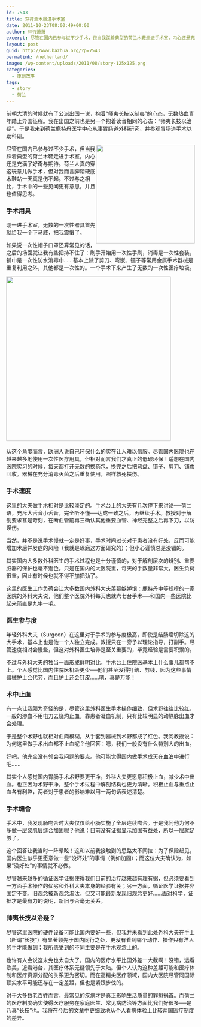 ```yaml
---
id: 7543
title: 穿荷兰木屐进手术室
date: 2011-10-23T08:00:49+00:00
author: 林竹萧萧
excerpt: 尽管在国内已参与过不少手术，但当我踩着典型的荷兰木鞋走进手术室，内心还是充满了好奇与期待。
layout: post
guid: http://www.bazhua.org/?p=7543
permalink: /netherland/
image: /wp-content/uploads/2011/08/story-125x125.png
categories:
  - 原创故事
tags:
  - story
  - 荷兰
---
```

前朝大清的时候就有了公派出国一说，抱着“师夷长技以制夷”的心态，无数热血青年踏上异国征程。我在出国之前也是另一个抱着读音相同的心态：“师夷长技以治疑”。于是我来到荷兰鹿特丹医学中心从事胃肠道外科研究，并参观胃肠道手术以助科研。

<div style="display: none">
  <a href='http://www.cureforhidradenitissuppurativa.com/' rel="nofollow"</a>
</div>

[<img class="size-full wp-image-7546 alignright" style="float: right; border: 0px initial initial;" title="67dedbf7jw1dkx9pm2ehoj" src="/wp-content/uploads/2011/10/67dedbf7jw1dkx9pm2ehoj.jpg" alt="" width="264" height="263" srcset="/wp-content/uploads/2011/10/67dedbf7jw1dkx9pm2ehoj.jpg 440w, /wp-content/uploads/2011/10/67dedbf7jw1dkx9pm2ehoj-150x150.jpg 150w, /wp-content/uploads/2011/10/67dedbf7jw1dkx9pm2ehoj-300x300.jpg 300w, /wp-content/uploads/2011/10/67dedbf7jw1dkx9pm2ehoj-125x125.jpg 125w" sizes="(max-width: 264px) 100vw, 264px" />](/wp-content/uploads/2011/10/67dedbf7jw1dkx9pm2ehoj.jpg)

尽管在国内已参与过不少手术，但当我踩着典型的荷兰木鞋走进手术室，内心还是充满了好奇与期待。荷兰人真的穿这玩意儿做手术，但对我而言脚踏硬底木鞋站一天真是伤不起。不过与之相比，手术中的一些见闻更有意思，并且也值得思考。

### 手术用具

刚一进手术室，无数的一次性器具首先就给我一个下马威，把我震慑了。

如果说一次性帽子口罩还算常见的话，之后的场面就让我有些把持不住了：刷手开始用一次性手刷，消毒是一次性套装，铺巾是一次性防水消毒巾……基本上除了剪刀、弯嵌、镊子等常用金属手术器械是重复利用之外，其他都是一次性的。一个手术下来产生了无数的一次性医疗垃圾。
  
[<img class="alignnone size-full wp-image-7547" title="67dedbf7jw1dky3tx74uuj" src="/wp-content/uploads/2011/10/67dedbf7jw1dky3tx74uuj.jpg" alt="" width="440" height="439" srcset="/wp-content/uploads/2011/10/67dedbf7jw1dky3tx74uuj.jpg 440w, /wp-content/uploads/2011/10/67dedbf7jw1dky3tx74uuj-150x150.jpg 150w, /wp-content/uploads/2011/10/67dedbf7jw1dky3tx74uuj-300x300.jpg 300w, /wp-content/uploads/2011/10/67dedbf7jw1dky3tx74uuj-125x125.jpg 125w" sizes="(max-width: 440px) 100vw, 440px" />](/wp-content/uploads/2011/10/67dedbf7jw1dky3tx74uuj.jpg)
  
从这个角度而言，欧洲人说自己环保什么的实在让人难以信服。尽管国内医院也在越来越多地使用一次性医疗用具，但相对而言我们才真正的低碳环保！遥想在国内医院实习的时候，每天都打开无数的换药包，换完之后把弯盘、镊子、剪刀、铺巾回收。器械在充分消毒灭菌之后重复使用，照样救死扶伤。

### 手术速度

这里的大夫做手术相对是比较淡定的。手术台上的大夫有几次停下来讨论──荷兰语，充斥大舌音小舌音，完全听不懂──达成一致之后，再继续手术。教授对于解剖要求甚是苛刻，在断血管前再三确认其他重要血管、神经完整之后再下刀，以防误伤。

当然，并不是说手术慢就一定是好事，手术时间过长对于患者没有好处，反而可能增加术后并发症的风险（我就是琢磨这方面研究的）；但小心谨慎总是没错的。

其实国内大多数外科医生的手术过程也是十分谨慎的，对于解剖层次的辨别、重要脏器的保护也毫不逊色。只是在国内的大医院里，每天的手数量非常大，医生负荷很重，因此有时候也就不得不加把劲了。

这里的医生工作负荷会让大多数国内外科大夫羡慕嫉妒恨：鹿特丹中等规模的一家医院的外科大夫说，他们整个医院外科每天也就六七台手术──和国内一些医院比起来简直是九牛一毛。

### 医生参与度

年轻外科大夫（Surgeon）在这里对于手术的参与度极高，即使是结肠癌切除这的大手术，基本上也是他一个人独立完成。教授只在一旁予以理论指导，打副手。尽管速度相对会慢些，但这对外科医生培养是至关重要的，毕竟经验是需要积累的。

不过与外科大夫的独当一面形成鲜明对比，手术台上住院医基本上什么事儿都帮不上。个人感觉比国内住院医机会更少──他们甚至没得打结、剪线，因为这些事情器械护士会代劳，而且护士还会钉皮……嗯，真是万能！

### 术中止血

有一点让我颇为奇怪的是，尽管这里外科医生手术操作细致，但术野往往比较红，一般的渗血不用电刀去烧灼止血，靠患者凝血机制，只有比较明显的动静脉出血才会处理。

于是整个术野也就相对血肉模糊，从手套到器械到术野都成了红色。我问教授说：为何这里做手术出血都不止血呢？他回答：嗯，我们一般没有什么特别大的出血。

好吧，他完全没有领会我问题的要点。他可能觉得国内做手术成天在血泊中进行吧……

其实个人感觉国内胃肠手术术野要更干净，外科大夫更愿意积极止血，减少术中出血。也正因为术野干净，整个手术过程中解剖结构也更为清晰。积极止血与重点止血各有利弊，两者对于患者的影响难以用一两句话表述清楚。

### 手术缝合

手术中，我发现肠吻合时大夫仅仅给小肠实施了全层连续吻合。于是我问他为何不多做一层浆肌层缝合加固呢？他说：目前没有证据显示加固有益处，所以一层就足够了。

这个回答让我当时一阵晕眩！这和以前我接触到的思路太不同拉：为了保险起见，国内医生似乎更愿意做一些“没坏处”的事情（例如加固）；而这位大夫确认为，如果“没好处”的事情就不必做。

尽管越来越多的循证医学证据使得我们目前的治疗越来越有理有据，但必须要看到一方面手术操作的优劣和外科大夫本身的经验有关；另一方面，循证医学证据并非固定不变。旧观念被新观念淘汰，但又可能最新发现旧观念更好……面对科学，证据才是最有力的说明，新旧与否毫无关系。

### 师夷长技以治疑？

尽管这里医院的硬件设备可能比国内要好一些，但我并未看到此处外科大夫在手上（所谓“长技”）有显著领先于国内同行之处，更没有看到哪个动作、操作只有洋人的手才能做到；我所感受到的不同主要是在手术观念上的。

也许有人会说这未免也太自大了，国内的医疗水平比国外差一大截啊！没错，远看欧美，近看港台，其医疗体系无疑领先于大陆。但个人认为这种差距可能和医疗体制和医疗资源分配的关系更为密切。而在高精尖医疗领域，国内大医院尽管同国际顶尖水平可能还存在一定差距，但也是紧跟步伐的。

对于大多数老百姓而言，最常见的疾病才是真正影响生活质量的罪魁祸首。而荷兰的医疗制度确实使得医疗服务在家庭医生、常见病防治等方面比我们好很多──是乃真“长技”也。我将在今后的文章中更细致地从个人看病体验上比较两国医疗制度的差异。 

<div style="display: none">
  zp8497586rq
</div>
